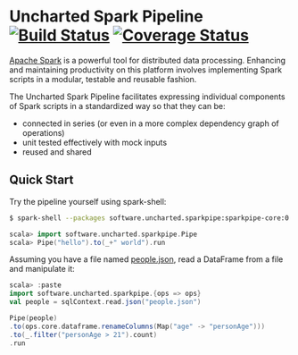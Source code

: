 # Uncharted Spark Pipeline &nbsp;[![Build Status](https://travis-ci.org/unchartedsoftware/sparkpipe.svg?branch=master)](https://travis-ci.org/unchartedsoftware/sparkpipe)&nbsp;[![Coverage Status](https://coveralls.io/repos/unchartedsoftware/sparkpipe/badge.svg?branch=master&service=github)](https://coveralls.io/github/unchartedsoftware/sparkpipe?branch=master)

[Apache Spark](http://spark.apache.org/) is a powerful tool for distributed data processing. Enhancing and maintaining productivity on this platform involves implementing Spark scripts in a modular, testable and reusable fashion.

The Uncharted Spark Pipeline facilitates expressing individual components of Spark scripts in a standardized way so that they can be:

  - connected in series (or even in a more complex dependency graph of operations)
  - unit tested effectively with mock inputs
  - reused and shared

## Quick Start

Try the pipeline yourself using spark-shell:

```bash
$ spark-shell --packages software.uncharted.sparkpipe:sparkpipe-core:0.9.0
```

```scala
scala> import software.uncharted.sparkpipe.Pipe
scala> Pipe("hello").to(_+" world").run
```

Assuming you have a file named [people.json](https://raw.githubusercontent.com/apache/spark/master/examples/src/main/resources/people.json), read a DataFrame from a file and manipulate it:
```scala
scala> :paste
import software.uncharted.sparkpipe.{ops => ops}
val people = sqlContext.read.json("people.json")

Pipe(people)
.to(ops.core.dataframe.renameColumns(Map("age" -> "personAge")))
.to(_.filter("personAge > 21").count)
.run
```
